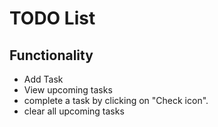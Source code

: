 # TODO List

## Functionality

- Add Task
- View upcoming tasks
- complete a task by clicking on "Check icon".
- clear all upcoming tasks
